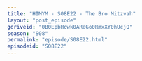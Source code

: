 ```yaml
---
title: "HIMYM - S08E22 - The Bro Mitzvah"
layout: "post_episode"
gdriveid: "0B0EpbHcwk0AReGo0RmxXY0hUcjQ"
season: "S08"
permalink: "episode/S08E22.html"
episodeid: "S08E22"
---
```

